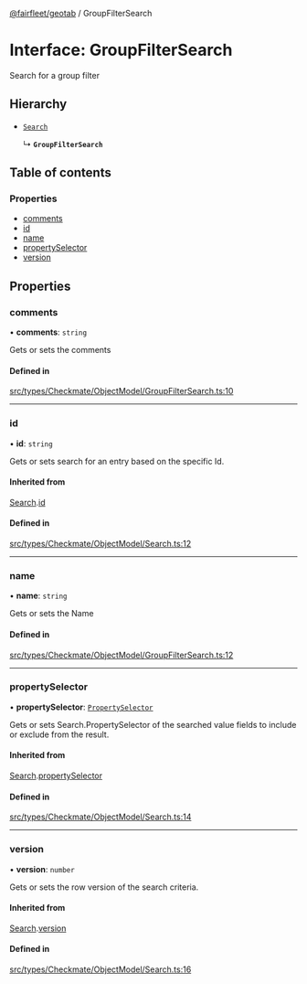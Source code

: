 [@fairfleet/geotab](../README.md) / GroupFilterSearch

# Interface: GroupFilterSearch

Search for a group filter

## Hierarchy

- [`Search`](Search.md)

  ↳ **`GroupFilterSearch`**

## Table of contents

### Properties

- [comments](GroupFilterSearch.md#comments)
- [id](GroupFilterSearch.md#id)
- [name](GroupFilterSearch.md#name)
- [propertySelector](GroupFilterSearch.md#propertyselector)
- [version](GroupFilterSearch.md#version)

## Properties

### comments

• **comments**: `string`

Gets or sets the comments

#### Defined in

[src/types/Checkmate/ObjectModel/GroupFilterSearch.ts:10](https://github.com/fairfleet/geotab/blob/d57d931/src/types/Checkmate/ObjectModel/GroupFilterSearch.ts#L10)

___

### id

• **id**: `string`

Gets or sets search for an entry based on the specific Id.

#### Inherited from

[Search](Search.md).[id](Search.md#id)

#### Defined in

[src/types/Checkmate/ObjectModel/Search.ts:12](https://github.com/fairfleet/geotab/blob/d57d931/src/types/Checkmate/ObjectModel/Search.ts#L12)

___

### name

• **name**: `string`

Gets or sets the Name

#### Defined in

[src/types/Checkmate/ObjectModel/GroupFilterSearch.ts:12](https://github.com/fairfleet/geotab/blob/d57d931/src/types/Checkmate/ObjectModel/GroupFilterSearch.ts#L12)

___

### propertySelector

• **propertySelector**: [`PropertySelector`](PropertySelector.md)

Gets or sets Search.PropertySelector of the searched value fields to include or exclude from the result.

#### Inherited from

[Search](Search.md).[propertySelector](Search.md#propertyselector)

#### Defined in

[src/types/Checkmate/ObjectModel/Search.ts:14](https://github.com/fairfleet/geotab/blob/d57d931/src/types/Checkmate/ObjectModel/Search.ts#L14)

___

### version

• **version**: `number`

Gets or sets the row version of the search criteria.

#### Inherited from

[Search](Search.md).[version](Search.md#version)

#### Defined in

[src/types/Checkmate/ObjectModel/Search.ts:16](https://github.com/fairfleet/geotab/blob/d57d931/src/types/Checkmate/ObjectModel/Search.ts#L16)
